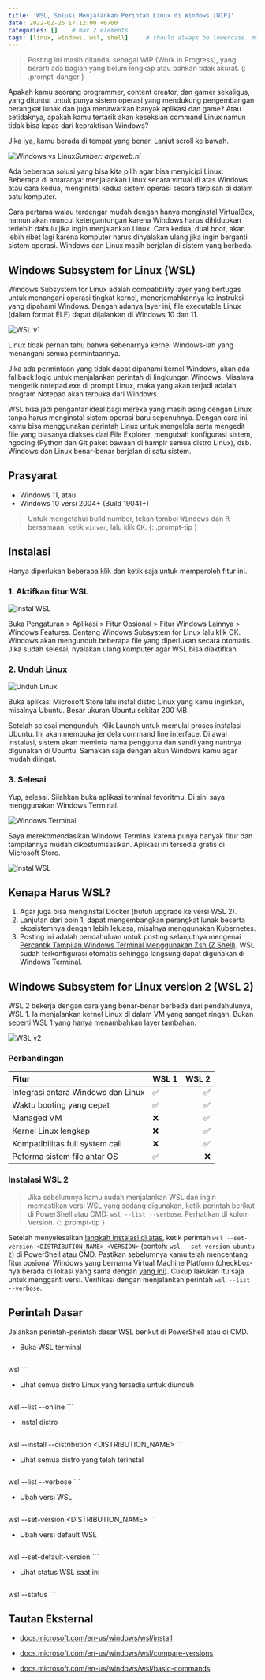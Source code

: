 ```yaml
---
title: 'WSL, Solusi Menjalankan Perintah Linux di Windows [WIP]'
date: 2022-02-26 17:12:00 +0700
categories: []    # max 2 elements
tags: [linux, windows, wsl, shell]     # should always be lowercase. min = 0, max = infinity
---
```


> Posting ini masih ditandai sebagai WIP (Work in Progress), yang berarti ada bagian yang belum lengkap atau bahkan tidak akurat. 
{: .prompt-danger }

Apakah kamu seorang programmer, content creator, dan gamer sekaligus, yang dituntut untuk punya sistem operasi yang mendukung pengembangan perangkat lunak dan juga menawarkan banyak aplikasi dan game? Atau setidaknya, apakah kamu tertarik akan keseksian command Linux namun tidak bisa lepas dari kepraktisan Windows?

Jika iya, kamu berada di tempat yang benar. Lanjut scroll ke bawah.

![Windows vs Linux](https://www.argeweb.nl/blog/wp-content/uploads/2017/11/windows_vps.png)_Sumber: argeweb.nl_

Ada beberapa solusi yang bisa kita pilih agar bisa menyicipi Linux. Beberapa di antaranya: menjalankan Linux secara virtual di atas Windows atau cara kedua, menginstal kedua sistem operasi secara terpisah di dalam satu komputer.

Cara pertama walau terdengar mudah dengan hanya menginstal VirtualBox, namun akan muncul ketergantungan karena Windows harus dihidupkan terlebih dahulu jika ingin menjalankan Linux. Cara kedua, dual boot, akan lebih ribet lagi karena komputer harus dinyalakan ulang jika ingin berganti sistem operasi. Windows dan Linux masih berjalan di sistem yang berbeda.

## Windows Subsystem for Linux (WSL)

Windows Subsystem for Linux adalah compatibility layer yang bertugas untuk menangani operasi tingkat kernel, menerjemahkannya ke instruksi yang dipahami Windows. Dengan adanya layer ini, file executable Linux (dalam format ELF) dapat dijalankan di Windows 10 dan 11. 

![WSL v1](https://raw.githubusercontent.com/xcodephile/xcodephile.github.io/main/assets/img/posts/wsl1-arch.png)

Linux tidak pernah tahu bahwa sebenarnya kernel Windows-lah yang menangani semua permintaannya.

Jika ada permintaan yang tidak dapat dipahami kernel Windows, akan ada fallback logic untuk menjalankan perintah di lingkungan Windows. Misalnya mengetik notepad.exe di prompt Linux, maka yang akan terjadi adalah program Notepad akan terbuka dari Windows.

WSL bisa jadi pengantar ideal bagi mereka yang masih asing dengan Linux tanpa harus menginstal sistem operasi baru sepenuhnya. Dengan cara ini, kamu bisa menggunakan perintah Linux untuk mengelola serta mengedit file yang biasanya diakses dari File Explorer, mengubah konfigurasi sistem, ngoding (Python dan Git paket bawaan di hampir semua distro Linux), dsb. Windows dan Linux benar-benar berjalan di satu sistem. 

## Prasyarat

* Windows 11, atau
* Windows 10 versi 2004+ (Build 19041+)

> Untuk mengetahui build number, tekan tombol <kbd>Windows</kbd> dan <kbd>R</kbd> bersamaan, ketik `winver`, lalu klik <kbd>OK</kbd>.
{: .prompt-tip }

## Instalasi

Hanya diperlukan beberapa klik dan ketik saja untuk memperoleh fitur ini.

### 1. Aktifkan fitur WSL

![Instal WSL](https://raw.githubusercontent.com/xcodephile/xcodephile.github.io/main/assets/img/posts/wsl-1.png)

Buka Pengaturan > Aplikasi > Fitur Opsional > Fitur Windows Lainnya > Windows Features. Centang Windows Subsystem for Linux lalu klik OK. Windows akan mengunduh beberapa file yang diperlukan secara otomatis. Jika sudah selesai, nyalakan ulang komputer agar WSL bisa diaktifkan.

### 2. Unduh Linux

![Unduh Linux](https://raw.githubusercontent.com/xcodephile/xcodephile.github.io/main/assets/img/posts/wsl-2.png)

Buka aplikasi Microsoft Store lalu instal distro Linux yang kamu inginkan, misalnya Ubuntu. Besar ukuran Ubuntu sekitar 200 MB.

Setelah selesai mengunduh, Klik Launch untuk memulai proses instalasi Ubuntu. Ini akan membuka jendela command line interface. Di awal instalasi, sistem akan meminta nama pengguna dan sandi yang nantnya digunakan di Ubuntu. Samakan saja dengan akun Windows kamu agar mudah diingat.

### 3. Selesai

Yup, selesai. Silahkan buka aplikasi terminal favoritmu. Di sini saya menggunakan Windows Terminal.

![Windows Terminal](https://raw.githubusercontent.com/xcodephile/xcodephile.github.io/main/assets/img/posts/wsl-3.png)

Saya merekomendasikan Windows Terminal karena punya banyak fitur dan tampilannya mudah dikostumisasikan. Aplikasi ini tersedia gratis di Microsoft Store.

![Instal WSL](https://raw.githubusercontent.com/xcodephile/xcodephile.github.io/main/assets/img/posts/wsl-4.png)

## Kenapa Harus WSL?

1. Agar juga bisa menginstal Docker (butuh upgrade ke versi WSL 2).
2. Lanjutan dari poin 1, dapat mengembangkan perangkat lunak beserta ekosistemnya dengan lebih leluasa, misalnya menggunakan Kubernetes.
3. Posting ini adalah pendahuluan untuk posting selanjutnya mengenai [Percantik Tampilan Windows Terminal Menggunakan Zsh (Z Shell)](/). WSL sudah terkonfigurasi otomatis sehingga langsung dapat digunakan di Windows Terminal.

## Windows Subsystem for Linux version 2 (WSL 2)

WSL 2 bekerja dengan cara yang benar-benar berbeda dari pendahulunya, WSL 1. Ia menjalankan kernel Linux di dalam VM yang sangat ringan. Bukan seperti WSL 1 yang hanya menambahkan layer tambahan.

![WSL v2](https://raw.githubusercontent.com/xcodephile/xcodephile.github.io/main/assets/img/posts/wsl2-arch.png)

### Perbandingan

| Fitur                              | WSL 1 | WSL 2 |
|:-----------------------------------|:------|-----:|
| Integrasi antara Windows dan Linux |  ✅  |  ✅  |
| Waktu booting yang cepat           |  ✅  |  ✅  |
| Managed VM                         |  ❌  |  ✅  |
| Kernel Linux lengkap               |  ❌  |  ✅  |
| Kompatibilitas full system call    |  ❌  |  ✅  |
| Peforma sistem file antar OS       |  ✅  |  ❌  |

### Instalasi WSL 2

> Jika sebelumnya kamu sudah menjalankan WSL dan ingin memastikan versi WSL yang sedang digunakan, ketik perintah berikut di PowerShell atau CMD: `wsl --list --verbose`. Perhatikan di kolom Version. 
{: .prompt-tip }

Setelah menyelesaikan [langkah instalasi di atas](#instalasi), ketik perintah `wsl --set-version <DISTRIBUTION_NAME> <VERSION>` (contoh: `wsl --set-version ubuntu 2`) di PowerShell atau CMD. Pastikan sebelumnya kamu telah mencentang fitur opsional Windows yang bernama Virtual Machine Platform (checkbox-nya berada di lokasi yang sama dengan [yang ini](#1-aktifkan-fitur-wsl)). Cukup lakukan itu saja untuk mengganti versi. Verifikasi dengan menjalankan perintah `wsl --list --verbose`.

## Perintah Dasar

Jalankan perintah-perintah dasar WSL berikut di PowerShell atau di CMD.

* Buka WSL terminal
    ```console
wsl
    ```

* Lihat semua distro Linux yang tersedia untuk diunduh
    ```console
wsl --list --online
    ```

* Instal distro
    ```console
wsl --install --distribution <DISTRIBUTION_NAME>
    ```

* Lihat semua distro yang telah terinstal
    ```console
wsl --list --verbose
    ```

* Ubah versi WSL
    ```console
wsl --set-version <DISTRIBUTION_NAME> <VERSION>
    ```

* Ubah versi default WSL
    ```console
wsl --set-default-version <VERSION>
    ```

* Lihat status WSL saat ini
    ```console
wsl --status
    ```

## Tautan Eksternal

* [docs.microsoft.com/en-us/windows/wsl/install](https://docs.microsoft.com/en-us/windows/wsl/install)

* [docs.microsoft.com/en-us/windows/wsl/compare-versions](https://docs.microsoft.com/en-us/windows/wsl/compare-versions)

* [docs.microsoft.com/en-us/windows/wsl/basic-commands](https://docs.microsoft.com/en-us/windows/wsl/basic-commands)